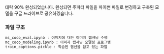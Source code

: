 대략 90% 완성되었습니다. 완성되면 주피터 파일을 파이썬 파일로 변경하고 구축된 모델을 구글 드라이브로 공유하겠습니다.


### 파일 구조
```sh
ms_coco_eval.ipynb : 이미지에 대한 이미지 캡셔닝 수행
mc_coco_modeling.ipynb : 이미지 캡셔닝 모델링 프로그램 
train_captions.pickle : 학습된 캡션을 담고 있는 파일